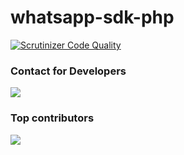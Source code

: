 # whatsapp-sdk-php

[![Scrutinizer Code Quality](https://scrutinizer-ci.com/g/controleonline/whatsapp-sdk-php/badges/quality-score.png?b=master)](https://scrutinizer-ci.com/g/controleonline/whatsapp-sdk-php/?branch=master)

### Contact for Developers

<a href="https://chat.whatsapp.com/KtplmnuqcXK9nIETLcYBGt" target="_blank">
  <img src="https://static.whatsapp.net/rsrc.php/yZ/r/JvsnINJ2CZv.svg" />
</a>

### Top contributors

<a href="https://github.com/ControleOnline/whatsapp-sdk-php/graphs/contributors" target="_blank">
  <img src="https://contrib.rocks/image?repo=ControleOnline/whatsapp-sdk-php" />
</a>
